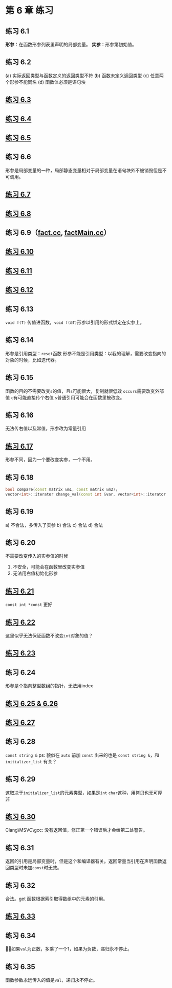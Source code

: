 # 第 6 章 练习

## 练习 6.1

**形参**：在函数形参列表里声明的局部变量。
**实参**：形参第初始值。

## 练习 6.2

(a) 实际返回类型与函数定义的返回类型不符
(b) 函数未定义返回类型
(c) 任意两个形参不能同名
(d) 函数体必须是语句块

## [练习 6.3](ch06/ex6_3.cpp)

## [练习 6.4](ch06/ex6_4.cpp)

## [练习 6.5](ch06/ex6_5.cpp)

## 练习 6.6

形参是局部变量的一种，局部静态变量相对于局部变量在语句块外不被销毁但是不可调用。

## [练习 6.7](ch06/ex6_7.cpp)

## [练习 6.8](ch06/Chapter6.h)

## 练习 6.9（[fact.cc](ch06/fact.cc), [factMain.cc](ch06/factMain.cc)）

## [练习 6.10](ch06/ex6_10.cpp)

## [练习 6.11](ch06/ex6_11.cpp)

## [练习 6.12](ch06/ex6_12.cpp)

## 练习 6.13

`void f(T)` 传值进函数，`void f(&T)`形参以引用的形式绑定在实参上。

## 练习 6.14

形参是引用类型：`reset`函数
形参不能是引用类型：以我的理解，需要改变指向的对象的时候，比如迭代器。

## 练习 6.15

函数的目的不需要改变`s`的值，且`s`可能很大，复制就很低效
`occurs`需要改变外部值
`c`有可能直接传个右值
`s`普通引用可能会在函数里被改变。

## 练习 6.16

无法传右值以及常值，形参改为常量引用

## [练习 6.17](ch06/ex6_17.cpp)

形参不同，因为一个要改变实参，一个不用。

## 练习 6.18

```cpp
bool compare(const matrix &m1, const matrix &m2);
vector<int>::iterator change_val(const int &var, vector<int>::iterator iter);
```

## 练习 6.19

a) 不合法，多传入了实参
b) 合法
c) 合法
d) 合法

## 练习 6.20

不需要改变传入的实参值的时候

1. 不安全，可能会在函数里改变实参值
2. 无法用右值初始化形参

## [练习 6.21](ch06/ex6_21.cpp)

`const int *const` 更好

## [练习 6.22](ch06/ex6_22.cpp)

这里似乎无法保证函数不改变`int`对象的值？

## [练习 6.23](ch06/ex6_23.cpp)

## 练习 6.24

形参是个指向整型数组的指针，无法用index

## [练习 6.25 & 6.26](ch06/ex6_25.cpp)

## [练习 6.27](ch06/ex6_27.cpp)

## 练习 6.28

`const string &` ps: 貌似在 `auto` 前加 `const` 出来的也是 `const string &`，和 `initializer_list` 有关？

## 练习 6.29

这取决于`initializer_list`的元素类型，如果是`int` `char`这种，用拷贝也无可厚非

## [练习 6.30](ch06/ex6_30.cpp)

Clang\MSVC\gcc: 没有返回值，修正第一个错误后才会给第二处警告。

## 练习 6.31

返回的引用是局部变量时，但是这个和编译器有关。返回常量当引用在声明函数返回类型时未加`const`时无效。

## 练习 6.32

合法。get 函数根据索引取得数组中的元素的引用。

## [练习 6.33](ch06/ex6_33.cpp)

## 练习 6.34

如果`val`为正数，多乘了一个1，如果为负数，递归永不停止。

## 练习 6.35

函数参数永远传入的值是`val`，递归永不停止。
